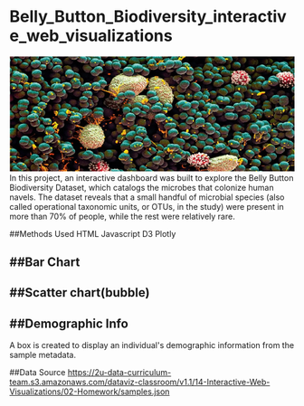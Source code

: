 # Belly_Button_Biodiversity_interactive_web_visualizations
![cover](/images/bellyB_micro.png)
In this project, an interactive dashboard was built to explore the Belly Button Biodiversity Dataset, which catalogs the microbes that colonize human navels. The dataset reveals that a small handful of microbial species (also called operational taxonomic units, or OTUs, in the study) were present in more than 70% of people, while the rest were relatively rare.

##Methods Used
HTML
Javascript
D3
Plotly

##Bar Chart
--


##Scatter chart(bubble)
--

##Demographic Info
----
A box is created to display an individual's demographic information from the sample metadata.



##Data Source
https://2u-data-curriculum-team.s3.amazonaws.com/dataviz-classroom/v1.1/14-Interactive-Web-Visualizations/02-Homework/samples.json
